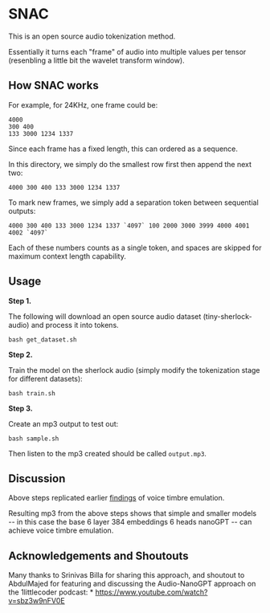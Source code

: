 SNAC
====

This is an open source audio tokenization method.

Essentially it turns each "frame" of audio into multiple values per tensor
(resenbling a little bit the wavelet transform window).

## How SNAC works

For example, for 24KHz, one frame could be:

```
4000
300 400
133 3000 1234 1337
```

Since each frame has a fixed length, this can ordered as a sequence.

In this directory, we simply do the smallest row first then append the next two:

```
4000 300 400 133 3000 1234 1337
```

To mark new frames, we simply add a separation token between sequential outputs:

```
4000 300 400 133 3000 1234 1337 `4097` 100 2000 3000 3999 4000 4001 4002 `4097`
```

Each of these numbers counts as a single token, and spaces are skipped for
maximum context length capability.

## Usage


**Step 1.**

The following will download an open source audio dataset (tiny-sherlock-audio)
and process it into tokens.

```
bash get_dataset.sh
```

**Step 2.**

Train the model on the sherlock audio (simply modify the tokenization stage for
different datasets):
```
bash train.sh
```

**Step 3.**

Create an mp3 output to test out:
```
bash sample.sh
```

Then listen to the mp3 created should be called `output.mp3`.

## Discussion

Above steps replicated earlier
[findings](https://www.youtube.com/watch?v=sbz3w9nFV0E) of voice timbre
emulation.

Resulting mp3 from the above steps shows that simple and smaller models -- in
this case the base 6 layer 384 embeddings 6 heads nanoGPT -- can achieve voice
timbre emulation.

## Acknowledgements and Shoutouts

Many thanks to Srinivas Billa for sharing this approach, and shoutout to AbdulMajed for featuring and discussing the Audio-NanoGPT approach on the 1littlecoder podcast:
    * https://www.youtube.com/watch?v=sbz3w9nFV0E
